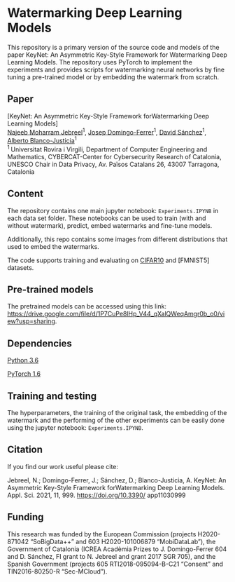 # Watermarking Deep Learning Models

This repository is a primary version of the source code and models of the paper KeyNet: An Asymmetric Key-Style Framework for Watermarking Deep Learning Models. The repository uses PyTorch to implement the experiments and provides scripts for watermarking neural networks by fine tuning a pre-trained model or by embedding the watermark from scratch.

## Paper 

[KeyNet: An Asymmetric Key-Style Framework forWatermarking Deep Learning Models]
</br>
[Najeeb Moharram Jebreel](https://crises-deim.urv.cat/)<sup>1</sup>, [Josep Domingo-Ferrer](https://crises-deim.urv.cat/)<sup>1</sup>, [David Sánchez](https://crises-deim.urv.cat/)<sup>1</sup>, [Alberto Blanco-Justicia](https://crises-deim.urv.cat/)<sup>1</sup>
</br>
<sup>1 </sup> Universitat Rovira i Virgili, Department of Computer Engineering and Mathematics, CYBERCAT-Center for
Cybersecurity Research of Catalonia, UNESCO Chair in Data Privacy, Av. Països Catalans 26, 43007 Tarragona,
Catalonia
</br>

## Content
The repository contains one main jupyter notebook: `Experiments.IPYNB` in each data set folder. These notebooks can be used to train (with and without watermark), predict, embed watermarks and fine-tune models. 

Additionally, this repo contains some images from different distributions that used to embed the watermarks.

The code supports training and evaluating on [CIFAR10](https://www.cs.toronto.edu/~kriz/cifar.html) and [FMNIST5] datasets.

## Pre-trained models

The pretrained models can be accessed using this link: https://drive.google.com/file/d/1P7CuPe8lHp_V44_qXalQWeqAmgr0b_o0/view?usp=sharing.

## Dependencies

[Python 3.6](https://www.anaconda.com/download)

[PyTorch 1.6](https://pytorch.org/)

## Training and testing
The hyperparameters, the training of the original task, the embedding of the watermark and the performing of the other experiments can be easily done using the jupyter notebook: `Experiments.IPYNB`.

## Citation 
If you find our work useful please cite:

Jebreel, N.;
Domingo-Ferrer, J.; Sánchez, D.;
Blanco-Justicia, A. KeyNet: An
Asymmetric Key-Style Framework
forWatermarking Deep Learning
Models. Appl. Sci. 2021, 11, 999.
https://doi.org/10.3390/
app11030999



## Funding
This research was funded by the European Commission (projects H2020-871042 “SoBigData++” and
603 H2020-101006879 “MobiDataLab”), the Government of Catalonia (ICREA Acadèmia Prizes to J. Domingo-Ferrer
604 and D. Sánchez, FI grant to N. Jebreel and grant 2017 SGR 705), and the Spanish Government (projects
605 RTI2018-095094-B-C21 “Consent” and TIN2016-80250-R “Sec-MCloud”).




